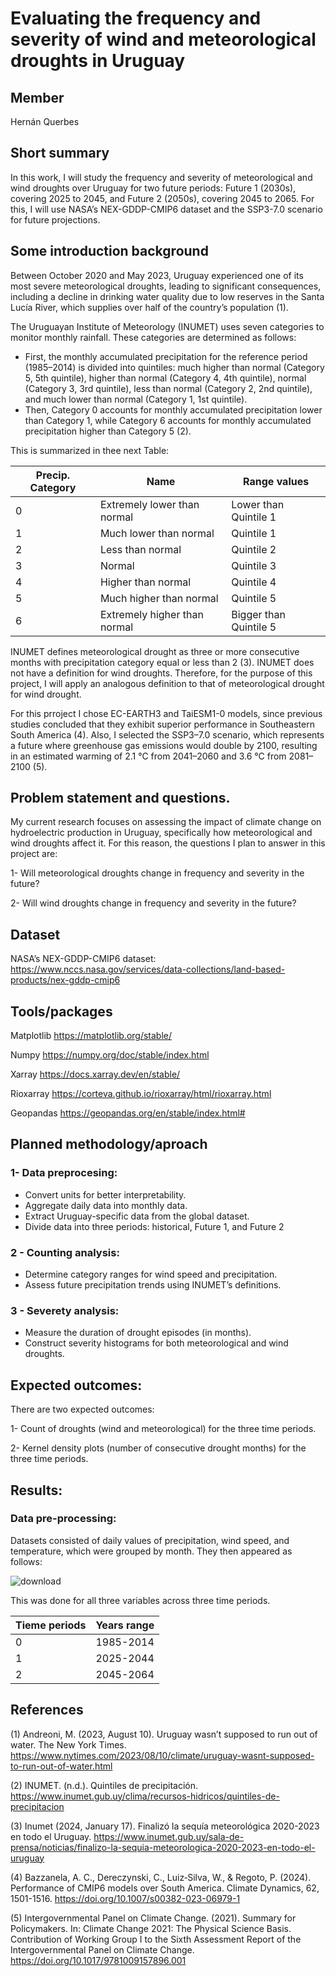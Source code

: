 # Evaluating the frequency and severity of wind and meteorological droughts in Uruguay

## Member
Hernán Querbes

## Short summary
In this work, I will study the frequency and severity of meteorological and wind droughts over Uruguay for two future periods: Future 1 (2030s), covering 2025 to 2045, and Future 2 (2050s), covering 2045 to 2065. For this, I will use NASA’s NEX-GDDP-CMIP6 dataset and the SSP3-7.0 scenario for future projections.

## Some introduction background

Between October 2020 and May 2023, Uruguay experienced one of its most severe meteorological droughts, leading to significant consequences, including a decline in drinking water quality due to low reserves in the Santa Lucía River, which supplies over half of the country’s population (1). 

The Uruguayan Institute of Meteorology (INUMET) uses seven categories to monitor monthly rainfall. These categories are determined as follows: 

* First, the monthly accumulated precipitation for the reference period (1985–2014) is divided into quintiles: much higher than normal (Category 5, 5th quintile), higher than normal (Category 4, 4th quintile), normal (Category 3, 3rd quintile), less than normal (Category 2, 2nd quintile), and much lower than normal (Category 1, 1st quintile). 
* Then, Category 0 accounts for monthly accumulated precipitation lower than Category 1, while Category 6 accounts for monthly accumulated precipitation higher than Category 5 (2).

This is summarized in thee next Table:

| Precip. Category | Name                          | Range values              |
|-----------------|------------------------------|---------------------------|
| 0               | Extremely lower than normal  | Lower than Quintile 1     |
| 1               | Much lower than normal       | Quintile 1                |
| 2               | Less than normal             | Quintile 2                |
| 3               | Normal                        | Quintile 3                |
| 4               | Higher than normal           | Quintile 4                |
| 5               | Much higher than normal      | Quintile 5                |
| 6               | Extremely higher than normal | Bigger than Quintile 5    |


INUMET defines meteorological drought as three or more consecutive months with precipitation category equal or less than 2 (3). INUMET does not have a definition for wind droughts. Therefore, for the purpose of this project, I will apply an analogous definition to that of meteorological drought for wind drought.

For this prroject I chose EC-EARTH3 and TaiESM1-0 models, since previous studies concluded that they exhibit superior performance in Southeastern South America (4). Also, I selected the SSP3–7.0 scenario, which represents a future where greenhouse gas emissions would double by 2100, resulting in an estimated warming of 2.1 °C from 2041–2060 and 3.6 °C from 2081–2100 (5).

## Problem statement and questions.

My current research focuses on assessing the impact of climate change on hydroelectric production in Uruguay, specifically how meteorological and wind droughts affect it. For this reason, the questions I plan to answer in this project are:

1- Will meteorological droughts change in frequency and severity in the future?

2- Will wind droughts change in frequency and severity in the future?

## Dataset

NASA’s NEX-GDDP-CMIP6 dataset: https://www.nccs.nasa.gov/services/data-collections/land-based-products/nex-gddp-cmip6

## Tools/packages

Matplotlib https://matplotlib.org/stable/ 

Numpy https://numpy.org/doc/stable/index.html 

Xarray https://docs.xarray.dev/en/stable/ 

Rioxarray https://corteva.github.io/rioxarray/html/rioxarray.html 

Geopandas https://geopandas.org/en/stable/index.html# 

## Planned methodology/aproach

### 1- Data preprocesing: 

* Convert units for better interpretability.
* Aggregate daily data into monthly data.
* Extract Uruguay-specific data from the global dataset.
* Divide data into three periods: historical, Future 1, and Future 2

### 2 - Counting analysis:

* Determine category ranges for wind speed and precipitation.
* Assess future precipitation trends using INUMET’s definitions.

### 3 - Severety analysis:

* Measure the duration of drought episodes (in months).
* Construct severity histograms for both meteorological and wind droughts.

## Expected outcomes:

There are two expected outcomes:

1- Count of droughts (wind and meteorological) for the three time periods.

2- Kernel density plots (number of consecutive drought months) for the three time periods.

## Results:

### Data pre-processing:
Datasets consisted of daily values of precipitation, wind speed, and temperature, which were grouped by month. They then appeared as follows:

![download](https://github.com/user-attachments/assets/ea1ea3e9-e07b-4e38-9fb7-4b8d02370c33)

This was done for all three variables across three time periods.

|Tieme periods | Years range|
|-----------------|------------------------------|
| 0               | 1985-2014 | 
| 1               | 2025-2044  | 
| 2               | 2045-2064  | 

## References

(1) Andreoni, M. (2023, August 10). Uruguay wasn’t supposed to run out of water. The New York Times. https://www.nytimes.com/2023/08/10/climate/uruguay-wasnt-supposed-to-run-out-of-water.html 

(2) INUMET. (n.d.). Quintiles de precipitación. https://www.inumet.gub.uy/clima/recursos-hidricos/quintiles-de-precipitacion

(3) Inumet (2024, January 17). Finalizó la sequía meteorológica 2020-2023 en todo el Uruguay. https://www.inumet.gub.uy/sala-de-prensa/noticias/finalizo-la-sequia-meteorologica-2020-2023-en-todo-el-uruguay

(4) Bazzanela, A. C., Dereczynski, C., Luiz‐Silva, W., & Regoto, P. (2024). Performance of CMIP6 models over South America. Climate Dynamics, 62, 1501-1516. https://doi.org/10.1007/s00382-023-06979-1

(5) Intergovernmental Panel on Climate Change. (2021). Summary for Policymakers. In: Climate Change 2021: The Physical Science Basis. Contribution of Working Group I to the Sixth Assessment Report of the Intergovernmental Panel on Climate Change. https://doi.org/10.1017/9781009157896.001
